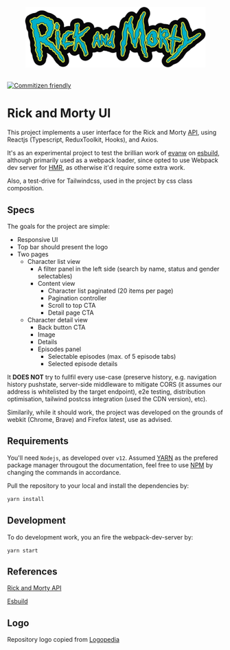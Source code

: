<div align="center">
  <img src="./src/images/logo.svg" width="420" height="auto"/>
</div>

<br/>

[![Commitizen friendly](https://img.shields.io/badge/commitizen-friendly-brightgreen.svg)](http://commitizen.github.io/cz-cli/)

# Rick and Morty UI

This project implements a user interface for the Rick and Morty [API](https://rickandmortyapi.com/documentation), using Reactjs (Typescript, ReduxToolkit, Hooks), and Axios.

It's as an experimental project to test the brillian work of [evanw](https://github.com/evanw/esbuild) on [esbuild](https://esbuild.github.io/), although primarily used as a webpack loader, since opted to use Webpack dev server for [HMR](https://webpack.js.org/guides/hot-module-replacement/), as otherwise it'd require some extra work.

Also, a test-drive for Tailwindcss, used in the project by css class composition.

## Specs

The goals for the project are simple:
- Responsive UI
- Top bar should present the logo
- Two pages
  - Character list view
    - A filter panel in the left side (search by name, status and gender selectables)
    - Content view
      - Character list paginated (20 items per page)
      - Pagination controller
      - Scroll to top CTA
      - Detail page CTA
  - Character detail view
    - Back button CTA
    - Image
    - Details
    - Episodes panel
      - Selectable episodes (max. of 5 episode tabs)
      - Selected episode details

It **DOES NOT** try to fullfil every use-case (preserve history, e.g. navigation history pushstate, server-side middleware to mitigate CORS (it assumes our address is whitelisted by the target endpoint), e2e testing, distribution optimisation, tailwind postcss integration (used the CDN version), etc). 

Similarily, while it should work, the project was developed on the grounds of webkit (Chrome, Brave) and Firefox latest, use as advised.

## Requirements

You'll need `Nodejs`, as developed over `v12`. Assumed [YARN](https://yarnpkg.com/) as the prefered package manager througout the documentation, feel free to use [NPM](https://www.npmjs.com/) by changing the commands in accordance.

Pull the repository to your local and install the dependencies by:

```zsh
yarn install
```

## Development

To do development work, you  an fire the webpack-dev-server by:

```
yarn start
```

## References

[Rick and Morty API](https://rickandmortyapi.com/documentation)

[Esbuild](https://esbuild.github.io/)

## Logo

<div>Repository logo copied from <a href="https://logos.fandom.com/wiki/Rick_and_Morty" title="Freepik">Logopedia</a></div>